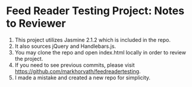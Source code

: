 # Feed Reader Testing Project: Notes to Reviewer

1. This project utilizes Jasmine 2.1.2 which is included in the repo.
2. It also sources jQuery and Handlebars.js.
3. You may clone the repo and open index.html locally in order to review the project.
4. If you need to see previous commits, please visit https://github.com/markhorvath/feedreadertesting.
5. I made a mistake and created a new repo for simplicity.